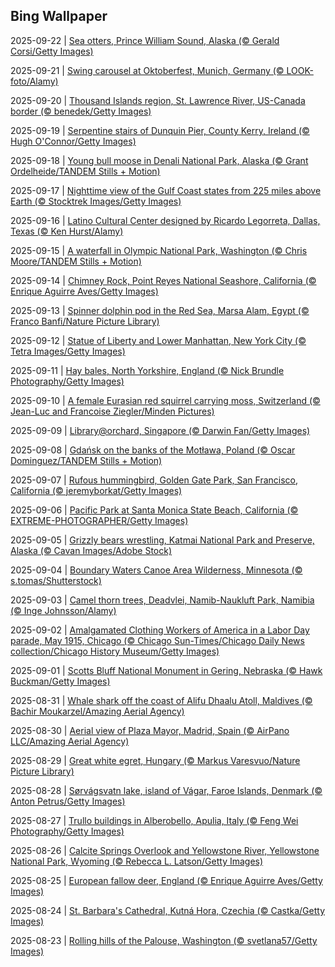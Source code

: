 ## Bing Wallpaper
2025-09-22 | [Sea otters, Prince William Sound, Alaska (© Gerald Corsi/Getty Images)](./wallpaper/2025-09-22.jpg) 

2025-09-21 | [Swing carousel at Oktoberfest, Munich, Germany (© LOOK-foto/Alamy)](./wallpaper/2025-09-21.jpg) 

2025-09-20 | [Thousand Islands region, St. Lawrence River, US-Canada border (© benedek/Getty Images)](./wallpaper/2025-09-20.jpg) 

2025-09-19 | [Serpentine stairs of Dunquin Pier, County Kerry, Ireland (© Hugh O'Connor/Getty Images)](./wallpaper/2025-09-19.jpg) 

2025-09-18 | [Young bull moose in Denali National Park, Alaska (© Grant Ordelheide/TANDEM Stills + Motion)](./wallpaper/2025-09-18.jpg) 

2025-09-17 | [Nighttime view of the Gulf Coast states from 225 miles above Earth (© Stocktrek Images/Getty Images)](./wallpaper/2025-09-17.jpg) 

2025-09-16 | [Latino Cultural Center designed by Ricardo Legorreta, Dallas, Texas (© Ken Hurst/Alamy)](./wallpaper/2025-09-16.jpg) 

2025-09-15 | [A waterfall in Olympic National Park, Washington (© Chris Moore/TANDEM Stills + Motion)](./wallpaper/2025-09-15.jpg) 

2025-09-14 | [Chimney Rock, Point Reyes National Seashore, California (© Enrique Aguirre Aves/Getty Images)](./wallpaper/2025-09-14.jpg) 

2025-09-13 | [Spinner dolphin pod in the Red Sea, Marsa Alam, Egypt (© Franco Banfi/Nature Picture Library)](./wallpaper/2025-09-13.jpg) 

2025-09-12 | [Statue of Liberty and Lower Manhattan, New York City (© Tetra Images/Getty Images)](./wallpaper/2025-09-12.jpg) 

2025-09-11 | [Hay bales, North Yorkshire, England (© Nick Brundle Photography/Getty Images)](./wallpaper/2025-09-11.jpg) 

2025-09-10 | [A female Eurasian red squirrel carrying moss, Switzerland (© Jean-Luc and Francoise Ziegler/Minden Pictures)](./wallpaper/2025-09-10.jpg) 

2025-09-09 | [Library@orchard, Singapore (© Darwin Fan/Getty Images)](./wallpaper/2025-09-09.jpg) 

2025-09-08 | [Gdańsk on the banks of the Motława, Poland (© Oscar Dominguez/TANDEM Stills + Motion)](./wallpaper/2025-09-08.jpg) 

2025-09-07 | [Rufous hummingbird, Golden Gate Park, San Francisco, California (© jeremyborkat/Getty Images)](./wallpaper/2025-09-07.jpg) 

2025-09-06 | [Pacific Park at Santa Monica State Beach, California (© EXTREME-PHOTOGRAPHER/Getty Images)](./wallpaper/2025-09-06.jpg) 

2025-09-05 | [Grizzly bears wrestling, Katmai National Park and Preserve, Alaska (© Cavan Images/Adobe Stock)](./wallpaper/2025-09-05.jpg) 

2025-09-04 | [Boundary Waters Canoe Area Wilderness, Minnesota (© s.tomas/Shutterstock)](./wallpaper/2025-09-04.jpg) 

2025-09-03 | [Camel thorn trees, Deadvlei, Namib-Naukluft Park, Namibia (© Inge Johnsson/Alamy)](./wallpaper/2025-09-03.jpg) 

2025-09-02 | [Amalgamated Clothing Workers of America in a Labor Day parade, May 1915, Chicago (© Chicago Sun-Times/Chicago Daily News collection/Chicago History Museum/Getty Images)](./wallpaper/2025-09-02.jpg) 

2025-09-01 | [Scotts Bluff National Monument in Gering, Nebraska (© Hawk Buckman/Getty Images)](./wallpaper/2025-09-01.jpg) 

2025-08-31 | [Whale shark off the coast of Alifu Dhaalu Atoll, Maldives (© Bachir Moukarzel/Amazing Aerial Agency)](./wallpaper/2025-08-31.jpg) 

2025-08-30 | [Aerial view of Plaza Mayor, Madrid, Spain (© AirPano LLC/Amazing Aerial Agency)](./wallpaper/2025-08-30.jpg) 

2025-08-29 | [Great white egret, Hungary (© Markus Varesvuo/Nature Picture Library)](./wallpaper/2025-08-29.jpg) 

2025-08-28 | [Sørvágsvatn lake, island of Vágar, Faroe Islands, Denmark (© Anton Petrus/Getty Images)](./wallpaper/2025-08-28.jpg) 

2025-08-27 | [Trullo buildings in Alberobello, Apulia, Italy (© Feng Wei Photography/Getty Images)](./wallpaper/2025-08-27.jpg) 

2025-08-26 | [Calcite Springs Overlook and Yellowstone River, Yellowstone National Park, Wyoming (© Rebecca L. Latson/Getty Images)](./wallpaper/2025-08-26.jpg) 

2025-08-25 | [European fallow deer, England (© Enrique Aguirre Aves/Getty Images)](./wallpaper/2025-08-25.jpg) 

2025-08-24 | [St. Barbara's Cathedral, Kutná Hora, Czechia (© Castka/Getty Images)](./wallpaper/2025-08-24.jpg) 

2025-08-23 | [Rolling hills of the Palouse, Washington (© svetlana57/Getty Images)](./wallpaper/2025-08-23.jpg) 

